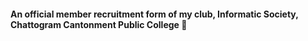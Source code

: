 #### An official member recruitment form of my club, Informatic Society, Chattogram Cantonment Public College 🥰

